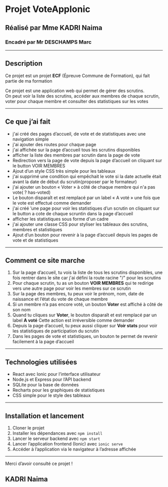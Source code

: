 # Projet VoteAppIonic
## Réalisé par Mme KADRI Naima  
### Encadré par Mr DESCHAMPS Marc

---

## Description

Ce projet est un projet **ECF** (Épreuve Commune de Formation), qui fait partie de ma formation

Ce projet est une application web qui permet de gérer des scrutins.  
On peut voir la liste des scrutins, accéder aux membres de chaque scrutin, voter pour chaque membre et consulter des statistiques sur les votes

---

## Ce que j’ai fait

- j'ai créé des pages d’accueil, de vote et de statistiques avec une navigation simple
- j'ai ajouter des routes pour chaque page
- j'ai affichée sur la page d’accueil  tous les scrutins disponibles
- afficher  la liste des membres par scrutin dans la page de vote
- Redirection vers la page de vote depuis la page d’accueil on cliquant sur le button VOIR MEMBRES
- Ajout d’un style CSS très simple pour les tableaux
- j'ai supprimé une condition qui empêchait le vote si la date actuelle était avant la date de début du scrutin(proposer par le formateur)
- j'ai ajouter un bouton « Voter » à côté de chaque membre qui n'a pas vote( ? has-voted)
- Le bouton disparaît et est remplacé par un label « A voté » une fois que le vote est effectué comme demander 
- j'ai créé ’une page pour voir les statistiques d’un scrutin on cliquant sur le button a cote de chaque scruntin dans la page d’accueil 
- afficher les statistiques sous forme d'un cadre
- j'ai ajouter une classe CSS pour styliser les tableaux des scrutins, membres et statistiques
- Ajout d’un bouton pour revenir à la page d’accueil depuis les pages de vote et de statistiques

---

## Comment ce site marche

1. Sur la page d’accueil, tu vois la liste de tous les scrutins disponibles, une fois rentrer dans le site car j'ai défini la route racine "/" pour les scrutins
2. Pour chaque scrutin, tu as un bouton **VOIR MEMBRES** qui te redirige vers une autre page pour voir les membres sur ce scrutin
3. Sur la page des membres, tu peux voir le prénom, nom, date de naissance et l’état du vote de chaque membre
4. Si un membre n’a pas encore voté, un bouton **Voter** est affiché à côté de son nom
5. Quand tu cliques sur **Voter**, le bouton disparaît et est remplacé par un label **A voté** Cette action est irréversible comme demander
6. Depuis la page d’accueil, tu peux aussi cliquer sur **Voir stats** pour voir les statistiques de participation du scrutin
7. Dans les pages de vote et statistiques, un bouton te permet de revenir facilement à la page d’accueil

---

## Technologies utilisées

- React avec Ionic pour l’interface utilisateur
- Node.js et Express pour l’API backend
- SQLite pour la base de données
- Recharts pour les graphiques de statistiques
- CSS simple pour le style des tableaux

---

## Installation et lancement

1. Cloner le projet  
2. Installer les dépendances avec `npm install`  
3. Lancer le serveur backend avec `npm start`  
4. Lancer l’application frontend (Ionic) avec `ionic serve`  
5. Accéder à l’application via le navigateur à l’adresse affichée

---

Merci d’avoir consulté ce projet ! 
## KADRI Naima
